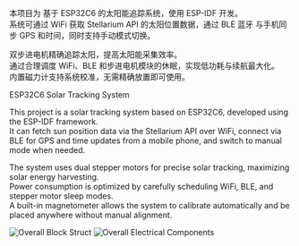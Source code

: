 本项目为 基于 ESP32C6 的太阳能追踪系统，使用 ESP-IDF 开发。  
系统可通过 WiFi 获取 Stellarium API 的太阳位置数据，通过 BLE 蓝牙 与手机同步 GPS 和时间，同时支持手动模式切换。  

双步进电机精确追踪太阳，提高太阳能采集效率。  
通过合理调度 WiFi、BLE 和步进电机模块的休眠，实现低功耗与续航最大化。  
内置磁力计支持系统校准，无需精确放置即可使用。  


ESP32C6 Solar Tracking System

This project is a solar tracking system based on ESP32C6, developed using the ESP-IDF framework.  
It can fetch sun position data via the Stellarium API over WiFi, connect via BLE for GPS and time updates from a mobile phone, and switch to manual mode when needed.  

The system uses dual stepper motors for precise solar tracking, maximizing solar energy harvesting.  
Power consumption is optimized by carefully scheduling WiFi, BLE, and stepper motor sleep modes.  
A built-in magnetometer allows the system to calibrate automatically and be placed anywhere without manual alignment.  

![Overall Block Struct](https://github.com/user-attachments/assets/8a33c585-29f3-4e5d-a9a0-7ef7d8d22219)
![Overall Electrical Components](https://github.com/user-attachments/assets/161c7a23-c7e1-4fbb-821c-691e0d104a4e)
